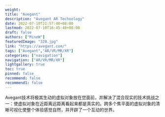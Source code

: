 ```yaml
---
weight: 
title: "Avegant"
description: "Avegant AR Technology"
date: 2022-07-10T21:57:40+08:00
lastmod: 2022-07-10T16:45:40+08:00
draft: false
authors: ["MineW"]
featuredImage: "328.jpg"
link: "https://avegant.com/"
tags: ["Avegant","AR/VR/MR/XR"]
categories: ["navigation"]
navigation: ["AR/VR/MR/XR"]
lightgallery: true
toc: true
pinned: false
recommend: false
recommend1: false
---
```


Avegant技术将极其生动的虚拟对象放在您面前，并解决了混合现实的技术挑战之一：使虚拟对象在近距离远距离看起来都是真实的。跨多个焦平面的虚拟对象的清晰可视化使整个体验感觉自然，并开辟了一个互动的世界。

